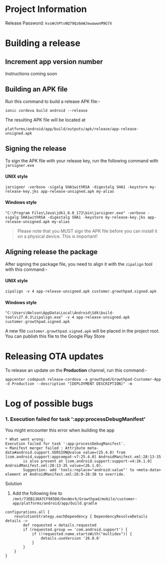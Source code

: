 # Project Information
Release Password: ```kvsWchPtvNQ79Qz6mWJewawwnM9G7X```

# Building a release
## Increment app version number
Instructions coming soon

## Building an APK file
Run this command to build a release APK file:- 
```
ionic cordova build android --release
```
The resulting APK file will be located at 
```
platforms/android/app/build/outputs/apk/release/app-release-unsigned.apk
```

## Signing the release
To sign the APK file with your release key, run the following command
with `jarsigner.exe`
#### UNIX style
```
jarsigner -verbose -sigalg SHA1withRSA -digestalg SHA1 -keystore my-release-key.jks app-release-unsigned.apk my-alias
```
#### Windows style
```
"C:\Program Files\Java\jdk1.8.0_172\bin\jarsigner.exe" -verbose -sigalg SHA1withRSA -digestalg SHA1 -keystore my-release-key.jks app-release-unsigned.apk my-alias
```
> Please note that you MUST sign the APK file before you can install it on a physical device. This is important!

## Aligning release the package
After signing the package file, you need to align it with the 
`zipalign` tool with this command:-
#### UNIX style
```
zipalign -v 4 app-release-unsigned.apk customer.growthpad.signed.apk
```
#### Windows style
```
"C:\Users\Nelson\AppData\Local\Android\Sdk\build-tools\27.0.3\zipalign.exe" -v 4 app-release-unsigned.apk customer.growthpad.signed.apk
```
A new file `customer.growthpad.signed.apk` will be placed in the project root. You can publish this 
file to the Google Play Store


# Releasing OTA updates
To release an update on the **Production** channel, run this command:-
```
appcenter codepush release-cordova -a growthpad/Growthpad-Customer-App -d Production --description "[DEPLOYMENT DESCRIPTION]" -m
```

# Log of possible bugs

### 1. Execution failed for task \':app:processDebugManifest\'
You might encounter this error when building the app

```
* What went wrong:
Execution failed for task ':app:processDebugManifest'.
> Manifest merger failed : Attribute meta-data#android.support.VERSION@value value=(25.4.0) from [com.android.support:appcompat-v7:25.4.0] AndroidManifest.xml:28:13-35
        is also present at [com.android.support:support-v4:26.1.0] AndroidManifest.xml:28:13-35 value=(26.1.0).
        Suggestion: add 'tools:replace="android:value"' to <meta-data> element at AndroidManifest.xml:26:9-28:38 to override.
```
Solution
1. Add the following line to `/mnt/73EB138A7CF985D0/DevWork/Growthpad/mobile/customer-app/platforms/android/app/build.gradle`

```
configurations.all {
    resolutionStrategy.eachDependency { DependencyResolveDetails details ->
        def requested = details.requested
        if (requested.group == 'com.android.support') {
            if (!requested.name.startsWith("multidex")) {
                details.useVersion '26.0.0'
            }
        }
    }
}
```
